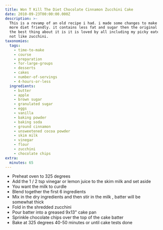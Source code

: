 ```yaml
---
title: Won T Kill The Diet Chocolate Cinnamon Zucchini Cake
date: 2010-09-23T00:00:00.000Z
description: >-
  This is a revamp of an old recipe i had. i made some changes to make it a bit
  more diet friendly. it contains less fat and sugar then the original recipe.
  the best thing about it is it is loved by all including my picky eaters who do
  not like zucchini.
taxonomies:
  tags:
    - time-to-make
    - course
    - preparation
    - for-large-groups
    - desserts
    - cakes
    - number-of-servings
    - 4-hours-or-less
  ingredients:
    - butter
    - apple
    - brown sugar
    - granulated sugar
    - eggs
    - vanilla
    - baking powder
    - baking soda
    - ground cinnamon
    - unsweetened cocoa powder
    - skim milk
    - vinegar
    - flour
    - zucchini
    - chocolate chips
extra:
  minutes: 65
---
```

 - Preheat oven to 325 degrees
 - Add the 1 / 2 tsp vinegar or lemon juice to the skim milk and set aside
 - You want the milk to curdle
 - Blend together the first 6 ingredients
 - Mix in the dry ingredients and then stir in the milk , batter will be somewhat thick
 - Fold in the shredded zucchini
 - Pour batter into a greased 9x13" cake pan
 - Sprinkle chocolate chips over the top of the cake batter
 - Bake at 325 degrees 40-50 minutes or until cake tests done

